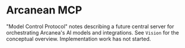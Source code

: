 # Arcanean MCP

"Model Control Protocol" notes describing a future central server for orchestrating Arcanea's AI models and integrations. See `Vision` for the conceptual overview. Implementation work has not started.
